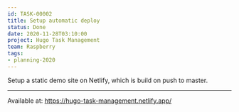 ```yaml
---
id: TASK-00002
title: Setup automatic deploy
status: Done
date: 2020-11-28T03:10:00
project: Hugo Task Management
team: Raspberry
tags:
- planning-2020
---
```


Setup a static demo site on Netlify, which is build on push to master.

- - -

Available at: https://hugo-task-management.netlify.app/
